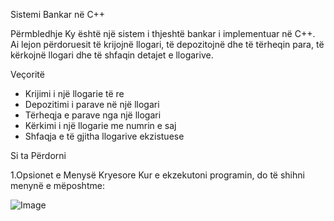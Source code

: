 Sistemi Bankar në C++

Përmbledhje
Ky është një sistem i thjeshtë bankar i implementuar në C++. Ai lejon përdoruesit të krijojnë llogari, të depozitojnë dhe të tërheqin para, të kërkojnë llogari dhe të shfaqin detajet e llogarive.

Veçoritë
- Krijimi i një llogarie të re
- Depozitimi i parave në një llogari
- Tërheqja e parave nga një llogari
- Kërkimi i një llogarie me numrin e saj
- Shfaqja e të gjitha llogarive ekzistuese

Si ta Përdorni

1.Opsionet e Menysë Kryesore
Kur e ekzekutoni programin, do të shihni menynë e mëposhtme:

![Image](https://github.com/user-attachments/assets/2d4627d5-5c9f-4c35-8b78-34edada063d2)

